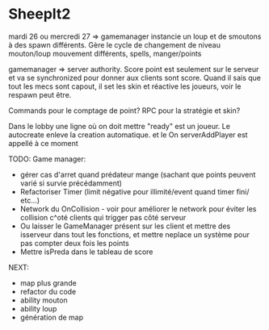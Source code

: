 # SheepIt2

mardi 26 ou mercredi 27 => gamemanager instancie un loup et de smoutons à des spawn différents. Gère le cycle de changement de niveau
mouton/loup mouvement différents, spells, manger/points

gamemanager => server authority. Score point est seulement sur le serveur et va se synchronized pour donner aux clients sont score.
Quand il sais que tout les mecs sont capout, il set les skin et réactive les joueurs, voir le respawn peut être.

Commands pour le comptage de point?
RPC pour la stratégie et skin?

Dans le lobby une ligne où on doit mettre "ready" est un joueur. Le autocreate enleve la creation automatique. et le On serverAddPlayer est appellé à ce moment

TODO:
Game manager:
- gérer cas d'arret quand prédateur mange (sachant que points peuvent varié si survie précédamment)
- Refactoriser Timer (limit négative pour illimité/event quand timer fini/ etc...)
- Network du OnCollision - voir pour améliorer le network pour éviter les collision c^oté clients qui trigger pas côté serveur 
- Ou laisser le GameManager présent sur les client et mettre des isserveur dans tout les fonctions, et mettre neplace un système pour pas compter deux fois les points
- Mettre isPreda dans le tableau de score

NEXT:
- map plus grande
- refactor du code
- ability mouton
- ability loup
- génération de map
